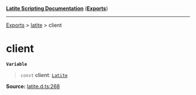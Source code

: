 [**Latite Scripting Documentation**](../../README.md) ([**Exports**](../../exports.md))

---

[Exports](../../exports.md) > [latite](../index.md) > client

# client

**`Variable`**

> `const` **client**: [`Latite`](../interfaces/interface.Latite.md)

**Source:** [latite.d.ts:268](https://github.com/LatiteScripting/latitescripting.github.io/blob/35c45ec/definitions/latite.d.ts#L268)
